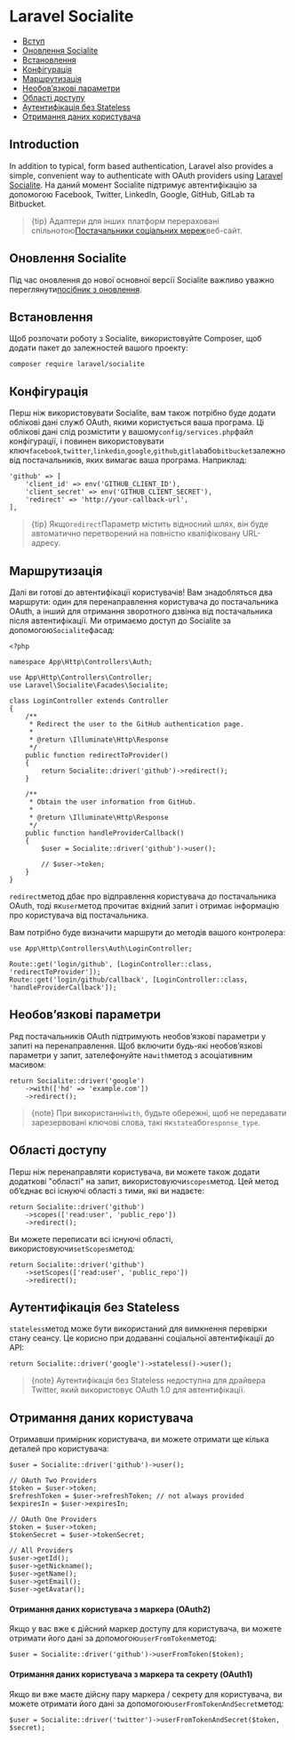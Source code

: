# Laravel Socialite

-   [Вступ](#introduction)
-   [Оновлення Socialite](#upgrading-socialite)
-   [Встановлення](#installation)
-   [Конфігурація](#configuration)
-   [Маршрутизація](#routing)
-   [Необов’язкові параметри](#optional-parameters)
-   [Області доступу](#access-scopes)
-   [Аутентифікація без Stateless](#stateless-authentication)
-   [Отримання даних користувача](#retrieving-user-details)

<a name="introduction"></a>

## Introduction

In addition to typical, form based authentication, Laravel also provides a simple, convenient way to authenticate with OAuth providers using [Laravel Socialite](https://github.com/laravel/socialite). На даний момент Socialite підтримує автентифікацію за допомогою Facebook, Twitter, LinkedIn, Google, GitHub, GitLab та Bitbucket.

> {tip} Адаптери для інших платформ перераховані спільнотою[Постачальники соціальних мереж](https://socialiteproviders.com/)веб-сайт.

<a name="upgrading-socialite"></a>

## Оновлення Socialite

Під час оновлення до нової основної версії Socialite важливо уважно переглянути[посібник з оновлення](https://github.com/laravel/socialite/blob/master/UPGRADE.md).

<a name="installation"></a>

## Встановлення

Щоб розпочати роботу з Socialite, використовуйте Composer, щоб додати пакет до залежностей вашого проекту:

    composer require laravel/socialite

<a name="configuration"></a>

## Конфігурація

Перш ніж використовувати Socialite, вам також потрібно буде додати облікові дані служб OAuth, якими користується ваша програма. Ці облікові дані слід розмістити у вашому`config/services.php`файл конфігурації, і повинен використовувати ключ`facebook`,`twitter`,`linkedin`,`google`,`github`,`gitlab`або`bitbucket`залежно від постачальників, яких вимагає ваша програма. Наприклад:

    'github' => [
        'client_id' => env('GITHUB_CLIENT_ID'),
        'client_secret' => env('GITHUB_CLIENT_SECRET'),
        'redirect' => 'http://your-callback-url',
    ],

> {tip} Якщо`redirect`Параметр містить відносний шлях, він буде автоматично перетворений на повністю кваліфіковану URL-адресу.

<a name="routing"></a>

## Маршрутизація

Далі ви готові до автентифікації користувачів! Вам знадобляться два маршрути: один для перенаправлення користувача до постачальника OAuth, а інший для отримання зворотного дзвінка від постачальника після автентифікації. Ми отримаємо доступ до Socialite за допомогою`Socialite`фасад:

    <?php

    namespace App\Http\Controllers\Auth;

    use App\Http\Controllers\Controller;
    use Laravel\Socialite\Facades\Socialite;

    class LoginController extends Controller
    {
        /**
         * Redirect the user to the GitHub authentication page.
         *
         * @return \Illuminate\Http\Response
         */
        public function redirectToProvider()
        {
            return Socialite::driver('github')->redirect();
        }

        /**
         * Obtain the user information from GitHub.
         *
         * @return \Illuminate\Http\Response
         */
        public function handleProviderCallback()
        {
            $user = Socialite::driver('github')->user();

            // $user->token;
        }
    }

`redirect`метод дбає про відправлення користувача до постачальника OAuth, тоді як`user`метод прочитає вхідний запит і отримає інформацію про користувача від постачальника.

Вам потрібно буде визначити маршрути до методів вашого контролера:

    use App\Http\Controllers\Auth\LoginController;

    Route::get('login/github', [LoginController::class, 'redirectToProvider']);
    Route::get('login/github/callback', [LoginController::class, 'handleProviderCallback']);

<a name="optional-parameters"></a>

## Необов’язкові параметри

Ряд постачальників OAuth підтримують необов’язкові параметри у запиті на перенаправлення. Щоб включити будь-які необов’язкові параметри у запит, зателефонуйте на`with`метод з асоціативним масивом:

    return Socialite::driver('google')
        ->with(['hd' => 'example.com'])
        ->redirect();

> {note} При використанні`with`, будьте обережні, щоб не передавати зарезервовані ключові слова, такі як`state`або`response_type`.

<a name="access-scopes"></a>

## Області доступу

Перш ніж перенаправляти користувача, ви можете також додати додаткові "області" на запит, використовуючи`scopes`метод. Цей метод об’єднає всі існуючі області з тими, які ви надаєте:

    return Socialite::driver('github')
        ->scopes(['read:user', 'public_repo'])
        ->redirect();

Ви можете переписати всі існуючі області, використовуючи`setScopes`метод:

    return Socialite::driver('github')
        ->setScopes(['read:user', 'public_repo'])
        ->redirect();

<a name="stateless-authentication"></a>

## Аутентифікація без Stateless

`stateless`метод може бути використаний для вимкнення перевірки стану сеансу. Це корисно при додаванні соціальної автентифікації до API:

    return Socialite::driver('google')->stateless()->user();

> {note} Аутентифікація без Stateless недоступна для драйвера Twitter, який використовує OAuth 1.0 для автентифікації.

<a name="retrieving-user-details"></a>

## Отримання даних користувача

Отримавши примірник користувача, ви можете отримати ще кілька деталей про користувача:

    $user = Socialite::driver('github')->user();

    // OAuth Two Providers
    $token = $user->token;
    $refreshToken = $user->refreshToken; // not always provided
    $expiresIn = $user->expiresIn;

    // OAuth One Providers
    $token = $user->token;
    $tokenSecret = $user->tokenSecret;

    // All Providers
    $user->getId();
    $user->getNickname();
    $user->getName();
    $user->getEmail();
    $user->getAvatar();

<a name="retrieving-user-details-from-a-token-oauth2"></a>

#### Отримання даних користувача з маркера (OAuth2)

Якщо у вас вже є дійсний маркер доступу для користувача, ви можете отримати його дані за допомогою`userFromToken`метод:

    $user = Socialite::driver('github')->userFromToken($token);

<a name="retrieving-user-details-from-a-token-and-secret-oauth1"></a>

#### Отримання даних користувача з маркера та секрету (OAuth1)

Якщо ви вже маєте дійсну пару маркера / секрету для користувача, ви можете отримати його дані за допомогою`userFromTokenAndSecret`метод:

    $user = Socialite::driver('twitter')->userFromTokenAndSecret($token, $secret);
